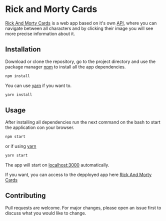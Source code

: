 # Rick and Morty Cards

[Rick And Morty Cards](https://quirky-varahamihira-a384f1.netlify.app) is a web app based on it's own [API](https://rickandmortyapi.com/), where you can navigate between all characters and by clicking their image you will see more precise information about it.

## Installation

Download or clone the repository, go to the project directory and use the package manager [npm](https://www.npmjs.com/get-npm) to install all the app dependencies.

```bash
npm install
```

You can use [yarn](https://yarnpkg.com/) if you want to.

```bash
yarn install
```

## Usage

After installing all dependencies run the next command on the bash to start the application con your browser.

```bash
npm start
```
or if using [yarn](https://yarnpkg.com/)
```bash
yarn start
```
The app will start on [localhost:3000](http://localhost:3000) automatically.

If you want, you can access to the depployed app here [Rick And Morty Cards](https://quirky-varahamihira-a384f1.netlify.app)

## Contributing
Pull requests are welcome. For major changes, please open an issue first to discuss what you would like to change.
